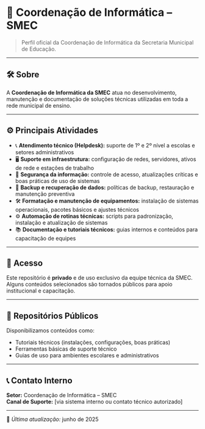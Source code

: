 # 👋 Coordenação de Informática – SMEC

> Perfil oficial da Coordenação de Informática da Secretaria Municipal de Educação.

---

## 🛠️ Sobre

A **Coordenação de Informática da SMEC** atua no desenvolvimento, manutenção e documentação de soluções técnicas utilizadas em toda a rede municipal de ensino.

---

## ⚙️ Principais Atividades

- 📞 **Atendimento técnico (Helpdesk):** suporte de 1º e 2º nível a escolas e setores administrativos  
- 🖥️ **Suporte em infraestrutura:** configuração de redes, servidores, ativos de rede e estações de trabalho  
- 🔐 **Segurança da informação:** controle de acesso, atualizações críticas e boas práticas de uso de sistemas  
- 💾 **Backup e recuperação de dados:** políticas de backup, restauração e manutenção preventiva  
- 🛠️ **Formatação e manutenção de equipamentos:** instalação de sistemas operacionais, pacotes básicos e ajustes técnicos  
- ⚙️ **Automação de rotinas técnicas:** scripts para padronização, instalação e atualização de sistemas  
- 📚 **Documentação e tutoriais técnicos:** guias internos e conteúdos para capacitação de equipes  

---

## 🔐 Acesso

Este repositório é **privado** e de uso exclusivo da equipe técnica da SMEC.  
Alguns conteúdos selecionados são tornados públicos para apoio institucional e capacitação.

---

## 📘 Repositórios Públicos

Disponibilizamos conteúdos como:

- Tutoriais técnicos (instalações, configurações, boas práticas)  
- Ferramentas básicas de suporte técnico  
- Guias de uso para ambientes escolares e administrativos  

---

## 📞 Contato Interno

**Setor:** Coordenação de Informática – SMEC  
**Canal de Suporte:** [via sistema interno ou contato técnico autorizado]

---

📅 *Última atualização:* junho de 2025
